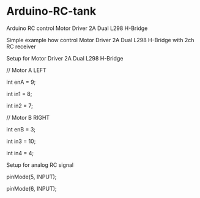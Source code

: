 # Arduino-RC-tank
Arduino RC control Motor Driver 2A Dual L298 H-Bridge

Simple example how control Motor Driver 2A Dual L298 H-Bridge with 2ch RC receiver


Setup for Motor Driver 2A Dual L298 H-Bridge

// Motor A LEFT

int enA = 9;

int in1 = 8;

int in2 = 7;
 
// Motor B RIGHT

int enB = 3;

int in3 = 10;

int in4 = 4;


Setup for analog RC signal

pinMode(5, INPUT);

pinMode(6, INPUT);
